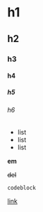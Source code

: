 # h1
## h2
### h3
#### h4
##### h5
###### h6

- list
- list
- list

**em**

~~del~~

```
codeblock
```

[link](https://github.com/1000ch/go-md)